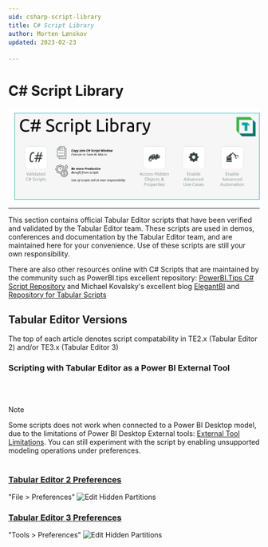 ```yaml
---
uid: csharp-script-library
title: C# Script Library
author: Morten Lønskov
updated: 2023-02-23

---
```

# C# Script Library

![C# Script Library](/images/CScripts/script-library-header.png)

---

This section contains official Tabular Editor scripts that have been verified and validated by the Tabular Editor team. These scripts are used in demos, conferences and documentation by the Tabular Editor team, and are maintained here for your convenience.  Use of these scripts are still your own responsibility.

There are also other resources online with C# Scripts that are maintained by the community such as PowerBI.tips excellent repository: [PowerBI.Tips C# Script Repository](https://github.com/PowerBI-tips/TabularEditor-Scripts) and Michael Kovalsky's excellent blog [ElegantBI](https://www.elegantbi.com/) and [Repository for Tabular Scripts](https://github.com/m-kovalsky/Tabular)


## Tabular Editor Versions
The top of each article denotes script compatability in TE2.x (Tabular Editor 2) and/or TE3.x (Tabular Editor 3)

### Scripting with Tabular Editor as a Power BI External Tool
<br></br>
> [!NOTE] 
> Some scripts does not work when connected to a Power BI Desktop model, due to the limitations of Power BI Desktop External tools: [External Tool Limitations](https://learn.microsoft.com/en-us/power-bi/transform-model/desktop-external-tools#data-modeling-operations). You can still experiment with the script by enabling unsupported modeling operations under preferences.
<br></br>

### [Tabular Editor 2 Preferences](#tab/TE2Preferences)
"File > Preferences" 
![Edit Hidden Partitions](~/images/te2-file-menu.png)
### [Tabular Editor 3 Preferences](#tab/TE3Preferences)
"Tools > Preferences" 
![Edit Hidden Partitions](~/images/tools-menu.png)




